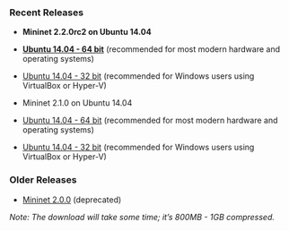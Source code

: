### Recent Releases

* **Mininet 2.2.0rc2 on Ubuntu 14.04**

 * **[Ubuntu 14.04 - 64 bit](http://downloads.mininet.org/mininet-2.2.0-141209-ubuntu-14.04-server-amd64.zip)** (recommended for most modern hardware and operating systems)
 * [Ubuntu 14.04 - 32 bit](http://downloads.mininet.org/mininet-2.2.0-141209-ubuntu-14.04-server-i386.zip) (recommended for Windows users using VirtualBox or Hyper-V)

* Mininet 2.1.0 on Ubuntu 14.04

 * [Ubuntu 14.04 - 64 bit](http://downloads.mininet.org/mininet-2.1.0p2-140718-ubuntu-14.04-server-amd64-ovf.zip) (recommended for most modern hardware and operating systems)
 * [Ubuntu 14.04 - 32 bit](http://downloads.mininet.org/mininet-2.1.0p2-140718-ubuntu-14.04-server-i386-ovf.zip) (recommended for Windows users using VirtualBox or Hyper-V)

### Older Releases

* [Mininet 2.0.0](https://github.com/mininet/mininet/downloads/) (deprecated)

_Note: The download will take some time; it’s 800MB - 1GB compressed._